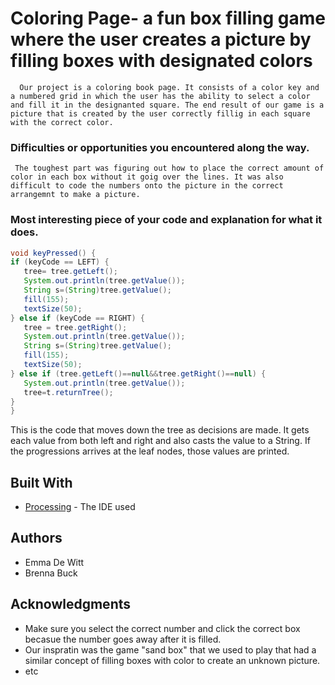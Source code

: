 # Coloring Page- a fun box filling game where the user creates a picture by filling boxes with designated colors




      Our project is a coloring book page. It consists of a color key and a numbered grid in which the user has the ability to select a color and fill it in the designanted square. The end result of our game is a picture that is created by the user correctly fillig in each square with the correct color.

### Difficulties or opportunities you encountered along the way.

     The toughest part was figuring out how to place the correct amount of color in each box without it goig over the lines. It was also difficult to code the numbers onto the picture in the correct arrangemnt to make a picture.

### Most interesting piece of your code and explanation for what it does.

```Java
void keyPressed() {
if (keyCode == LEFT) {
   tree= tree.getLeft();
   System.out.println(tree.getValue());
   String s=(String)tree.getValue();
   fill(155);
   textSize(50);
} else if (keyCode == RIGHT) {
   tree = tree.getRight();
   System.out.println(tree.getValue());
   String s=(String)tree.getValue();
   fill(155);
   textSize(50);
} else if (tree.getLeft()==null&&tree.getRight()==null) {
   System.out.println(tree.getValue());
   tree=t.returnTree();
}
}
```
This is the code that moves down the tree as decisions are made. It gets each value from both left and right and also casts the value to a String. If the progressions arrives at the leaf nodes, those values are printed.
## Built With

* [Processing](https://processing.org/) - The IDE used

## Authors

* Emma De Witt
* Brenna Buck

## Acknowledgments

* Make sure you select the correct number and click the correct box becasue the number goes away after it is filled.
* Our inspratin was the game "sand box" that we used to play that had a similar concept of filling boxes with color to create an unknown picture.
* etc
